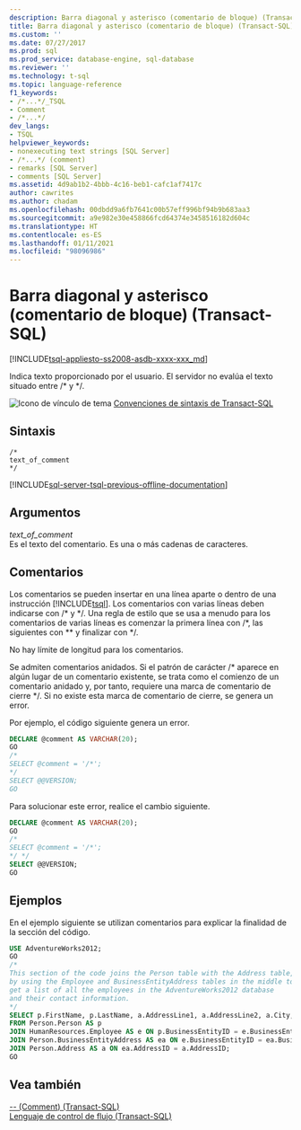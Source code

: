 ```yaml
---
description: Barra diagonal y asterisco (comentario de bloque) (Transact-SQL)
title: Barra diagonal y asterisco (comentario de bloque) (Transact-SQL) | Microsoft Docs
ms.custom: ''
ms.date: 07/27/2017
ms.prod: sql
ms.prod_service: database-engine, sql-database
ms.reviewer: ''
ms.technology: t-sql
ms.topic: language-reference
f1_keywords:
- /*...*/_TSQL
- Comment
- /*...*/
dev_langs:
- TSQL
helpviewer_keywords:
- nonexecuting text strings [SQL Server]
- /*...*/ (comment)
- remarks [SQL Server]
- comments [SQL Server]
ms.assetid: 4d9ab1b2-4bbb-4c16-beb1-cafc1af7417c
author: cawrites
ms.author: chadam
ms.openlocfilehash: 00dbdd9a6fb7641c00b57eff996bf94b9b683aa3
ms.sourcegitcommit: a9e982e30e458866fcd64374e3458516182d604c
ms.translationtype: HT
ms.contentlocale: es-ES
ms.lasthandoff: 01/11/2021
ms.locfileid: "98096986"
---
```

# <a name="slash-star-block-comment-transact-sql"></a>Barra diagonal y asterisco (comentario de bloque) (Transact-SQL)
[!INCLUDE[tsql-appliesto-ss2008-asdb-xxxx-xxx_md](../../includes/tsql-appliesto-ss2008-asdb-xxxx-xxx-md.md)]


  Indica texto proporcionado por el usuario. El servidor no evalúa el texto situado entre /* y \*/.  
  
 ![Icono de vínculo de tema](../../database-engine/configure-windows/media/topic-link.gif "Icono de vínculo de tema") [Convenciones de sintaxis de Transact-SQL](../../t-sql/language-elements/transact-sql-syntax-conventions-transact-sql.md)  
  
## <a name="syntax"></a>Sintaxis  
  
```syntaxsql
/*  
text_of_comment  
*/  
```  
  
[!INCLUDE[sql-server-tsql-previous-offline-documentation](../../includes/sql-server-tsql-previous-offline-documentation.md)]

## <a name="arguments"></a>Argumentos
 *text_of_comment*  
 Es el texto del comentario. Es una o más cadenas de caracteres.  
  
## <a name="remarks"></a>Comentarios  
 Los comentarios se pueden insertar en una línea aparte o dentro de una instrucción [!INCLUDE[tsql](../../includes/tsql-md.md)]. Los comentarios con varias líneas deben indicarse con /* y \*/. Una regla de estilo que se usa a menudo para los comentarios de varias líneas es comenzar la primera línea con /\*, las siguientes con \*\* y finalizar con \*/.  
  
 No hay límite de longitud para los comentarios.  
  
 Se admiten comentarios anidados. Si el patrón de carácter /* aparece en algún lugar de un comentario existente, se trata como el comienzo de un comentario anidado y, por tanto, requiere una marca de comentario de cierre \*/. Si no existe esta marca de comentario de cierre, se genera un error.  
  
 Por ejemplo, el código siguiente genera un error.  
  
```sql  
DECLARE @comment AS VARCHAR(20);  
GO  
/*  
SELECT @comment = '/*';  
*/   
SELECT @@VERSION;  
GO   
```  
  
 Para solucionar este error, realice el cambio siguiente.  
  
```sql  
DECLARE @comment AS VARCHAR(20);  
GO  
/*  
SELECT @comment = '/*';  
*/ */  
SELECT @@VERSION;  
GO  
```  
  
## <a name="examples"></a>Ejemplos  
 En el ejemplo siguiente se utilizan comentarios para explicar la finalidad de la sección del código.  
  
```sql  
USE AdventureWorks2012;  
GO  
/*  
This section of the code joins the Person table with the Address table,   
by using the Employee and BusinessEntityAddress tables in the middle to   
get a list of all the employees in the AdventureWorks2012 database   
and their contact information.  
*/  
SELECT p.FirstName, p.LastName, a.AddressLine1, a.AddressLine2, a.City, a.PostalCode  
FROM Person.Person AS p  
JOIN HumanResources.Employee AS e ON p.BusinessEntityID = e.BusinessEntityID   
JOIN Person.BusinessEntityAddress AS ea ON e.BusinessEntityID = ea.BusinessEntityID  
JOIN Person.Address AS a ON ea.AddressID = a.AddressID;  
GO  
```  
  
## <a name="see-also"></a>Vea también  
 [-- &#40;Comment&#41; &#40;Transact-SQL&#41;](../../t-sql/language-elements/comment-transact-sql.md)   
 [Lenguaje de control de flujo &#40;Transact-SQL&#41;](~/t-sql/language-elements/control-of-flow.md)  
  
  

